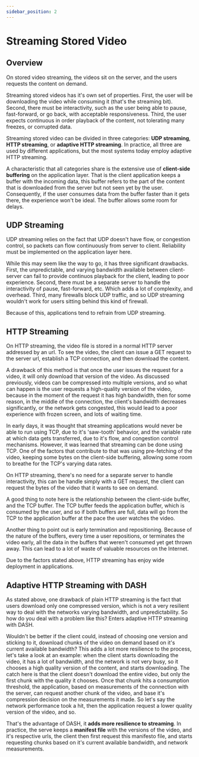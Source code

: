 ```yaml
---
sidebar_position: 2
---
```


# Streaming Stored Video

## Overview

On stored video streaming, the videos sit on the server, and the users requests the content on demand.

Streaming stored videos has it's own set of properties. First, the user will be downloading the video while consuming it (that's the streaming bit). Second, there must be interactivity, such as the user being able to pause, fast-forward, or go back, with acceptable responsiveness. Third, the user expects continuous in order playback of the content, not tolerating many freezes, or corrupted data.

Streaming stored video can be divided in three categories: **UDP streaming**, **HTTP streaming**, or **adaptive HTTP streaming**. In practice, all three are used by different applications, but the most systems today employ adaptive HTTP streaming.

A characteristic that all categories share is the extensive use of **client-side buffering** on the application layer. That is the client application keeps a buffer with the incoming data, this buffer refers to the part of the content that is downloaded from the server but not seen yet by the user. Consequently, if the user consumes data from the buffer faster than it gets there, the experience won't be ideal. The buffer allows some room for delays.

## UDP Streaming

UDP streaming relies on the fact that UDP doesn't have flow, or congestion control, so packets can flow continuously from server to client. Reliability must be implemented on the application layer here.

While this may seem like the way to go, it has three significant drawbacks. First, the unpredictable, and varying bandwidth available between client-server can fail to provide continuos playback for the client, leading to poor experience. Second, there must be a separate server to handle the interactivity of pause, fast-forward, etc. Which adds a lot of complexity, and overhead. Third, many firewalls block UDP traffic, and so UDP streaming wouldn't work for users sitting behind this kind of firewall.

Because of this, applications tend to refrain from UDP streaming.

## HTTP Streaming

On HTTP streaming, the video file is stored in a normal HTTP server addressed by an url. To see the video, the client can issue a GET request to the server url, establish a TCP connection, and then download the content.

A drawback of this method is that once the user issues the request for a video, it will only download that version of the video. As discussed previously, videos can be compressed into multiple versions, and so what can happen is the user requests a high-quality version of the video, because in the moment of the request it has high bandwidth, then for some reason, in the middle of the connection, the client's bandwidth decreases significantly, or the network gets congested, this would lead to a poor experience with frozen screen, and lots of waiting time.

In early days, it was thought that streaming applications would never be able to run using TCP, due to it's 'saw-tooth' behavior, and the variable rate at which data gets transferred, due to it's flow, and congestion control mechanisms. However, it was learned that streaming can be done using TCP. One of the factors that contribute to that was using pre-fetching of the video, keeping some bytes on the client-side buffering, allowing some room to breathe for the TCP's varying data rates.

On HTTP streaming, there's no need for a separate server to handle interactivity, this can be handle simply with a GET request, the client can request the bytes of the video that it wants to see on demand.

A good thing to note here is the relationship between the client-side buffer, and the TCP buffer. The TCP buffer feeds the application buffer, which is consumed by the user, and so if both buffers are full, data will go from the TCP to the application buffer at the pace the user watches the video.

Another thing to point out is early termination and repositioning. Because of the nature of the buffers, every time a user repositions, or terminates the video early, all the data in the buffers that weren't consumed yet get thrown away. This can lead to a lot of waste of valuable resources on the Internet.

Due to the factors stated above, HTTP streaming has enjoy wide deployment in applications.

## Adaptive HTTP Streaming with DASH

As stated above, one drawback of plain HTTP streaming is the fact that users download only one compressed version, which is not a very resilient way to deal with the networks varying bandwidth, and unpredictability. So how do you deal with a problem like this? Enters adaptive HTTP streaming with DASH.

Wouldn't be better if the client could, instead of choosing one version and sticking to it, download chunks of the video on demand based on it's current available bandwidth? This adds a lot more resilience to the process, let's take a look at an example: when the client starts downloading the video, it has a lot of bandwidth, and the network is not very busy, so it chooses a high quality version of the content, and starts downloading. The catch here is that the client doesn't download the entire video, but only the first chunk with the quality it chooses. Once that chunk hits a consumption threshold, the application, based on measurements of the connection with the server, can request another chunk of the video, and base it's compression decision on the measurements it made. So let's say the network performance took a hit, then the application request a lower quality version of the video, and so.

That's the advantage of DASH, it **adds more resilience to streaming**. In practice, the serve keeps a **manifest file** with the versions of the video, and it's respective urls, the client then first request this manifesto file, and starts requesting chunks based on it's current available bandwidth, and network measurements.
